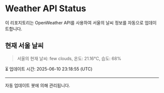 
# Weather API Status

이 리포지토리는 OpenWeather API를 사용하여 서울의 날씨 정보를 자동으로 업데이트합니다.

## 현재 서울 날씨
> 서울의 현재 날씨: few clouds, 온도: 21.16°C, 습도: 68%

⏳ 업데이트 시간: 2025-06-10 23:18:55 (UTC)

---
자동 업데이트 봇에 의해 관리됩니다.
